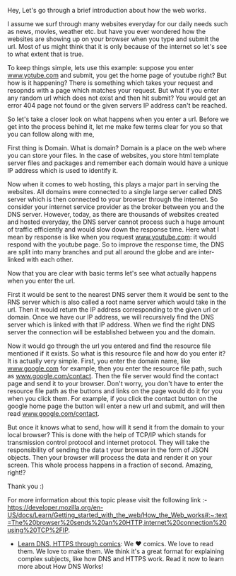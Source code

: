 Hey,
Let's go through a brief introduction about how the web works.

I assume we surf through many websites everyday for our daily needs such as news, movies, weather etc. but have you ever wondered how the websites are showing up on your
browser when you type and submit the url. Most of us might think that it is only because of the internet so let's see to what extent that is true.

To keep things simple, lets use this example: suppose you enter www.yotube.com and submit, you get the home page of youtube right? But how is it 
happening? There is something which takes your request and resopnds with a page which matches your request. But what if you enter any random url which does not exist
and then hit submit? You would get an error 404 page not found or the given servers IP address can't be reached.

So let's take a closer look on what happens when you enter a url.
Before we get into the process behind it, let me make few terms clear for you so that you can follow along with me,

First thing is Domain.
What is domain? 
Domain is a place on the web where you can store your files. In the case of websites, you store html template server files and packages and remember each 
domain would have a unique IP address which is used to identify it.

Now when it comes to web hosting, this plays a major part in serving the websites. All domains were connected to a single large server called DNS server which is then connected
to your browser through the internet. So consider your internet service provider as the broker between you and the DNS server. However, today, as there are thousands of 
websites created and hosted everyday, the DNS server cannot process such a huge amount of traffic efficiently and would slow down the response time. Here what I mean
by response is like when you request www.youtube.com: it would respond with the youtube page. So to improve the response time, the DNS are split into many branches 
and put all around the globe and are inter-linked with each other.

Now that you are clear with basic terms let's see what actually happens when you enter the url.

First it would be sent to the nearest DNS server them it would be sent to the RNS server which is also called a root name server which would take in the url. Then it would return the IP address corresponding to the given url or domain. Once we have our IP address, we will recursively find the DNS server which is linked 
with that IP address. When we find the right DNS server the connection will be established between you and the domain.

Now it would go through the url you entered and find the resource file mentioned if it exists. So what is this resource file and how do you enter it? It is
actually very simple. First, you enter the domain name, like www.google.com for example, then you enter the resource file path, such as www.google.com/contact.
Then the file server would find the contact page and send it to your browser. Don't worry, you don't have to enter the resource file path as the buttons and 
links on the page would do it for you when you click them. For example, if you click the contact button on the google home page the button will enter a new url and submit,
and will then read www.google.com/contact.

But once it knows what to send, how will it send it from the domain to your local browser? 
This is done with the help of TCP/IP which stands for transmission control protocol and internet protocol. They will take the responsibility of sending the data t your
browser in the form of JSON objects. Then your browser will process the data and render it on your screen. 
This whole process happens in a fraction of second. Amazing, right!?

Thank you :)

For more information about this topic please visit the following link :-
https://developer.mozilla.org/en-US/docs/Learn/Getting_started_with_the_web/How_the_Web_works#:~:text=The%20browser%20sends%20an%20HTTP,internet%20connection%20using%20TCP%2FIP.

- [Learn DNS, HTTPS through comics](https://dnsimple.com/comics): We ❤️ comics. We love to read them. We love to make them. We think it's a great format for explaining complex subjects, like how DNS and HTTPS work. Read it now to learn more about How DNS Works!